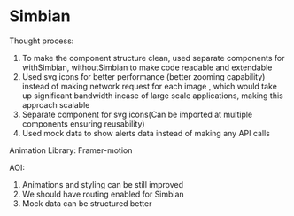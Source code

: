 # Simbian
Thought process:
1. To make the component structure clean, used separate components for withSimbian, withoutSimbian to make code readable and extendable 
2. Used svg icons for better performance (better zooming capability) instead of making network request for each image , which would take up significant bandwidth incase of large scale applications, making this approach scalable
3. Separate component for svg icons(Can be imported at multiple components ensuring reusability)
4. Used mock data to show alerts data instead of making any API calls
   
Animation Library:
Framer-motion

AOI:
1. Animations and styling can be still improved
2. We should have routing enabled for Simbian
3. Mock data can be structured better
